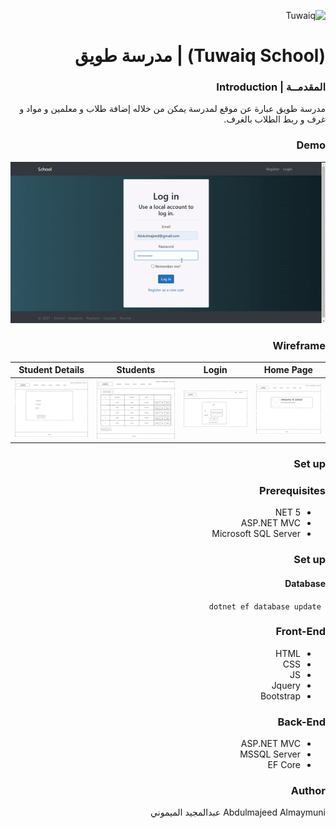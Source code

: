 <div dir="rtl" align="right" >

![Tuwaiq](https://i.ibb.co/SV2BSn5/tuwaiq.png)

# (Tuwaiq School) | مدرسة طويق
  
### المقدمــة | Introduction 
 مدرسة طويق عبارة عن موقع لمدرسة يمكن من خلاله إضافة طلاب و معلمين و مواد و غرف و ربط الطلاب بالغرف.
### Demo  
 ![Demo](./Demo.gif)
### Wireframe  
 Home Page | Login | Students | Student Details
 --------- | ----- | -------- | ---------------
 ![HomePage](./WireFrames/Homepage.png) | ![Login](./WireFrames/Login.png) | ![Students](./WireFrames/Students.png) | ![StudentDetails](./WireFrames/StudentDetails.png)   
### Set up  
### Prerequisites
- NET 5 
- ASP.NET MVC
- Microsoft SQL Server 
### Set up  
 #### Database
 ``` dotnet ef database update```
### Front-End  
 - HTML
 - CSS
 - JS
 - Jquery
 - Bootstrap 
### Back-End 
 - ASP.NET MVC
 - MSSQL Server
 - EF Core
### Author
 Abdulmajeed Almaymuni عبدالمجيد الميموني
</div>